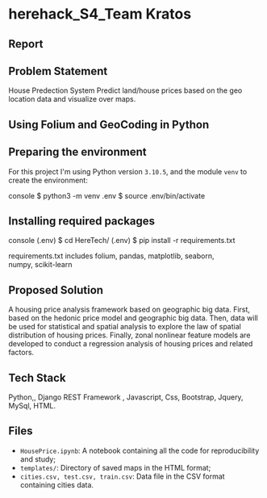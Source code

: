 
# herehack_S4_Team Kratos

## Report

## Problem Statement

House Predection System Predict land/house prices based on the geo location data and visualize over maps.

## Using Folium and GeoCoding in Python 

## Preparing the environment

For this project I'm using Python version `3.10.5`, and the module `venv` to create the environment:

console
$ python3 -m venv .env
$ source .env/bin/activate

## Installing required packages

console
(.env) $ cd HereTech/
(.env) $ pip install -r requirements.txt

requirements.txt includes folium, pandas, matplotlib, seaborn, numpy, scikit-learn


## Proposed Solution

A housing price analysis framework based on geographic big data. First, based on the hedonic price model and geographic big data. Then, data will be used for statistical and spatial analysis to explore the law of spatial distribution of housing prices. Finally, zonal nonlinear feature models are developed to conduct a regression analysis of housing prices and related factors.

## Tech Stack

Python,,
Django REST Framework ,
Javascript,
Css,
Bootstrap,
Jquery,
MySql,
HTML.

## Files

- `HousePrice.ipynb`: A notebook containing all the code for reproducibility and study;
- `templates/`: Directory of saved maps in the HTML format;
- `cities.csv, test.csv, train.csv`: Data file in the CSV format containing cities data.
